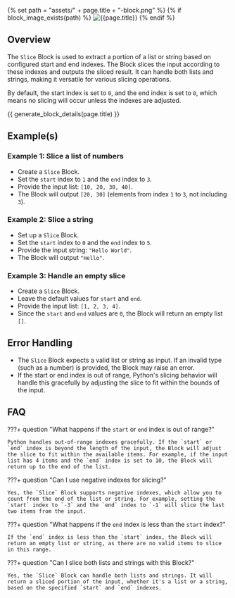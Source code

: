 {% set path = "assets/" + page.title + "-block.png" %}
{% if block_image_exists(path) %}
![{{page.title}}]({{path}})
{% endif %}

## Overview
The `Slice` Block is used to extract a portion of a list or string based on configured start and end indexes. The Block slices the input according to these indexes and outputs the sliced result. It can handle both lists and strings, making it versatile for various slicing operations.

By default, the start index is set to `0`, and the end index is set to `0`, which means no slicing will occur unless the indexes are adjusted.

{{ generate_block_details(page.title) }}

## Example(s)

### Example 1: Slice a list of numbers
- Create a `Slice` Block.
- Set the `start` index to `1` and the `end` index to `3`.
- Provide the input list: `[10, 20, 30, 40]`.
- The Block will output `[20, 30]` (elements from index `1` to `3`, not including `3`).

### Example 2: Slice a string
- Set up a `Slice` Block.
- Set the `start` index to `0` and the `end` index to `5`.
- Provide the input string: `"Hello World"`.
- The Block will output `"Hello"`.

### Example 3: Handle an empty slice
- Create a `Slice` Block.
- Leave the default values for `start` and `end`.
- Provide the input list: `[1, 2, 3, 4]`.
- Since the `start` and `end` values are `0`, the Block will return an empty list `[]`.

## Error Handling
- The `Slice` Block expects a valid list or string as input. If an invalid type (such as a number) is provided, the Block may raise an error.
- If the start or end index is out of range, Python's slicing behavior will handle this gracefully by adjusting the slice to fit within the bounds of the input.

## FAQ

???+ question "What happens if the `start` or `end` index is out of range?"
    
    Python handles out-of-range indexes gracefully. If the `start` or `end` index is beyond the length of the input, the Block will adjust the slice to fit within the available items. For example, if the input list has 4 items and the `end` index is set to 10, the Block will return up to the end of the list.

???+ question "Can I use negative indexes for slicing?"
    
    Yes, the `Slice` Block supports negative indexes, which allow you to count from the end of the list or string. For example, setting the `start` index to `-3` and the `end` index to `-1` will slice the last two items from the input.

???+ question "What happens if the `end` index is less than the `start` index?"
    
    If the `end` index is less than the `start` index, the Block will return an empty list or string, as there are no valid items to slice in this range.

???+ question "Can I slice both lists and strings with this Block?"
    
    Yes, the `Slice` Block can handle both lists and strings. It will return a sliced portion of the input, whether it's a list or a string, based on the specified `start` and `end` indexes.